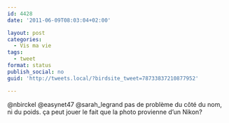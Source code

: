 ```yaml
---
id: 4428
date: '2011-06-09T08:03:04+02:00'

layout: post
categories:
  - Vis ma vie
tags:
  - tweet
format: status
publish_social: no
guid: 'http://tweets.local/?birdsite_tweet=78733837210877952'

---
```


@nbirckel @easynet47 @sarah\_legrand pas de problème du côté du nom, ni du poids. ça peut jouer le fait que la photo provienne d’un Nikon?